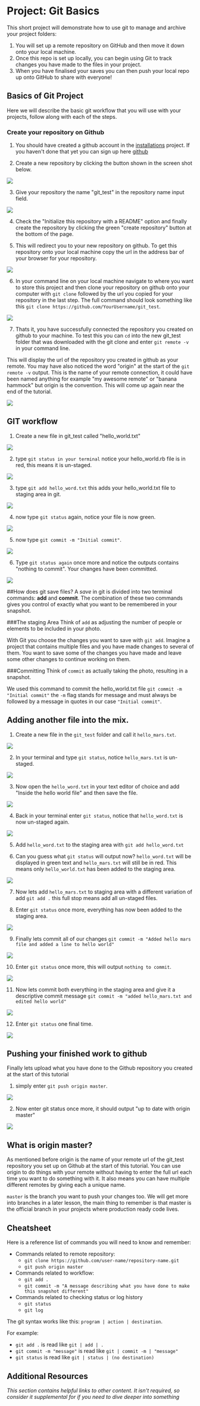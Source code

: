 # Project: Git Basics
This short project will demonstrate how to use git to manage and archive your project folders:

1. You will set up a remote repository on GitHub and then move it down onto your local machine.
2. Once this repo is set up locally, you can begin using Git to track changes you have made to the files in your project.
3. When you have finalised your saves you can then push your local repo up onto GitHub to share with everyone!

## Basics of Git Project
Here we will describe the basic git workflow that you will use with your projects, follow along with each of the steps.

### Create your repository on Github
1. You should have created a github account in the [installations](http://www.theodinproject.com/web-development-101/installations) project. If you haven't done that yet you can sign up here [github](https://github.com/)

2. Create a new repository by clicking the button shown in the screen shot below.

<img src="../images/git_basics/create_repo.png">

3. Give your repository the name "git_test" in the repository name input field.

<img src="../images/git_basics/naming_repo.png">

4. Check the "Initialize this repository with a README" option and finally create the repository by clicking the green "create repository" button at the bottom of the page.

5. This will redirect you to your new repository on github. To get this repository onto your local machine copy the url in the address bar of your browser for your repository.

<img src="../images/git_basics/copy_repo_url.png">

6. In your command line on your local machine navigate to where you want to store this project and then clone your repository on github onto your computer with `git clone` followed by the url you copied for your repository in the last step. The full command should look something like this `git clone https://github.com/YourUsername/git_test`.

<img src="../images/git_basics/clone_repo.png">

7. Thats it, you have successfully connected the repository you created on github to your machine. To test this you can `cd` into the new git_test folder that was downloaded with the git clone and enter `git remote -v` in your command line.

This will display the url of the repository you created in github as your remote. You may have also noticed the word "origin" at the start of the `git remote -v` output. This is the name of your remote connection, it could have been named anything for example "my awesome remote" or "banana hammock" but origin is the convention. This will come up again near the end of the tutorial.

<img src="../images/git_basics/check_remote.png">

## GIT workflow
1. Create a new file in git_test called "hello_world.txt"

<img src="../images/git_basics/create_hello_world.png">

2. type `git status in your terminal` notice your hello_world.rb file is in red, this means it is un-staged.

<img src="../images/git_basics/status_after_hello_world.png">

3. type `git add hello_word.txt` this adds your hello_world.txt file to staging area in git.

<img src="../images/git_basics/add_hello_world.png">

4. now type `git status` again, notice your file is now green.

<img src="../images/git_basics/status_after_adding_hello_world.png">

5. now type `git commit -m "Initial commit"`.

<img src="../images/git_basics/commit_hello_world.png">

6. Type `git status again` once more and notice  the outputs contains "nothing to commit". Your changes have been committed.

<img src="../images/git_basics/nothing_to_commit.png">

##How does git save files?
A *save* in git is divided into two terminal commands: **add** and **commit**. The combination of these two commands gives you control of exactly what you want to be remembered in your snapshot.

###The staging Area
Think of `add` as adjusting the number of people or elements to be included in your photo.

With Git you choose the changes you want to save with `git add`. Imagine a project that contains multiple files and you have made changes to several of them. You want to save some of the changes you have made and leave some other changes to continue working on them.

###Committing
Think of `commit` as actually taking the photo, resulting in a snapshot.

We used this command to commit the hello_world.txt file `git commit -m "Initial commit"` the `-m` flag stands for message and must always be followed by a message in quotes in our case `"Initial commit"`.


## Adding another file into the mix.

1. Create a new file in the `git_test` folder and call it `hello_mars.txt`.

<img src="../images/git_basics/hello_mars.png">

2. In your terminal and type `git status`, notice `hello_mars.txt` is un-staged.

<img src="../images/git_basics/hello_mars_unstaged.png">

3. Now open the `hello_word.txt` in your text editor of choice and add "Inside the hello world file" and then save the file.

<img src="../images/git_basics/edit_hello_world.png">

4. Back in your terminal enter `git status`, notice that `hello_word.txt` is now un-staged again.

<img src="../images/git_basics/hello_world_unstaged.png">

5. Add `hello_word.txt` to the staging area with `git add hello_word.txt`

6. Can you guess what `git status` will output now? `hello_word.txt` will be displayed in green text and `hello_mars.txt` will still be in red. This means only `hello_world.txt` has been added to the staging area.

<img src="../images/git_basics/status_hello_mars_still_unstaged.png">

7. Now lets add `hello_mars.txt` to staging area with a different variation of add `git add .` this full stop means add all un-staged files.

8. Enter `git status` once more, everything has now been added to the staging area.

<img src="../images/git_basics/add_hello_world.png">

9. Finally lets commit all of our changes `git commit -m "Added hello mars file and added a line to hello world"`

<img src="../images/git_basics/add_hello_world.png">

10. Enter `git status` once more, this will output `nothing to commit`.

<img src="../images/git_basics/both_files_staged.png">

11. Now lets commit both everything in the staging area and give it a descriptive commit message `git commit -m "added hello_mars.txt and edited hello world"`

<img src="../images/git_basics/final_commit.png">

12. Enter `git status` one final time.

<img src="../images/git_basics/status_after_adding_commiting_everything.png">

## Pushing your finished work to github
Finally lets upload what you have done to the Github repository you created at the start of this tutorial

1. simply enter `git push origin master`.

<img src="../images/git_basics/pushing.png">

2. Now enter git status once more, it should output "up to date with origin master"

<img src="../images/git_basics/up_to_date.png">

## What is origin master?
As mentioned before origin is the name of your remote url of the git_test repository you set up on Github at the start of this tutorial. You can use origin to do things with your remote without having to enter the full url each time you want to do something with it. It also means you can have multiple different remotes by giving each a unique name.

`master` is the branch you want to push your changes too. We will get more into branches in a later lesson, the main thing to remember is that master is the official branch in your projects where production ready code lives.

## Cheatsheet
Here is a reference list of commands you will need to know and remember:

* Commands related to remote repository:
  * `git clone https://github.com/user-name/repository-name.git`
  * `git push origin master`
* Commands related to workflow:
  * `git add .`
  * `git commit -m "A message describing what you have done to make this snapshot different"`
* Commands related to checking status or log history
  * `git status`
  * `git log`

The git syntax works like this: `program | action | destination`.

For example:
* `git add .` is read like `git | add | .`
* `git commit -m "message"` is read like `git | commit -m | "message"`
* `git status` is read like `git | status | (no destination)`


## Additional Resources

*This section contains helpful links to other content. It isn't required, so consider it supplemental for if you need to dive deeper into something*
